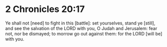 # 2 Chronicles 20:17

Ye shall not [need] to fight in this [battle]: set yourselves, stand ye [still], and see the salvation of the LORD with you, O Judah and Jerusalem: fear not, nor be dismayed; to morrow go out against them: for the LORD [will be] with you.